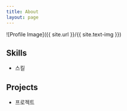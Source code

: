```yaml
---
title: About
layout: page
---
```

![Profile Image]({{ site.url }}/{{ site.text-img }})

## Skills

- 스킬

## Projects

- 프로젝트
